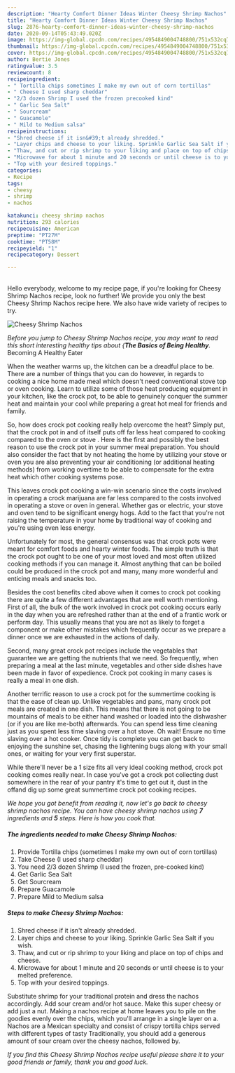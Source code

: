 ```yaml
---
description: "Hearty Comfort Dinner Ideas Winter Cheesy Shrimp Nachos"
title: "Hearty Comfort Dinner Ideas Winter Cheesy Shrimp Nachos"
slug: 2876-hearty-comfort-dinner-ideas-winter-cheesy-shrimp-nachos
date: 2020-09-14T05:43:49.020Z
image: https://img-global.cpcdn.com/recipes/4954849004748800/751x532cq70/cheesy-shrimp-nachos-recipe-main-photo.jpg
thumbnail: https://img-global.cpcdn.com/recipes/4954849004748800/751x532cq70/cheesy-shrimp-nachos-recipe-main-photo.jpg
cover: https://img-global.cpcdn.com/recipes/4954849004748800/751x532cq70/cheesy-shrimp-nachos-recipe-main-photo.jpg
author: Bertie Jones
ratingvalue: 3.5
reviewcount: 8
recipeingredient:
- " Tortilla chips sometimes I make my own out of corn tortillas"
- " Cheese I used sharp cheddar"
- "2/3 dozen Shrimp I used the frozen precooked kind"
- " Garlic Sea Salt"
- " Sourcream"
- " Guacamole"
- " Mild to Medium salsa"
recipeinstructions:
- "Shred cheese if it isn&#39;t already shredded."
- "Layer chips and cheese to your liking. Sprinkle Garlic Sea Salt if you wish."
- "Thaw, and cut or rip shrimp to your liking and place on top of chips and cheese."
- "Microwave for about 1 minute and 20 seconds or until cheese is to your melted preference."
- "Top with your desired toppings."
categories:
- Recipe
tags:
- cheesy
- shrimp
- nachos

katakunci: cheesy shrimp nachos 
nutrition: 293 calories
recipecuisine: American
preptime: "PT27M"
cooktime: "PT58M"
recipeyield: "1"
recipecategory: Dessert

---
```

<br>
Hello everybody, welcome to my recipe page, if you're looking for Cheesy Shrimp Nachos recipe, look no further! We provide you only the best Cheesy Shrimp Nachos recipe here. We also have wide variety of recipes to try.
<br>


![Cheesy Shrimp Nachos](https://img-global.cpcdn.com/recipes/4954849004748800/751x532cq70/cheesy-shrimp-nachos-recipe-main-photo.jpg)

<i>Before you jump to Cheesy Shrimp Nachos recipe, you may want to read this short interesting healthy tips about {<strong>The Basics of Being Healthy</strong>.</i>
Becoming A Healthy Eater


When the weather warms up, the kitchen can be a dreadful place to be. There are a number of things that you can do however, in regards to cooking a nice home made meal which doesn't need conventional stove top or oven cooking. Learn to utilize some of those heat producing equipment in your kitchen, like the crock pot, to be able to genuinely conquer the summer heat and maintain your cool while preparing a great hot meal for friends and family.

So, how does crock pot cooking really help overcome the heat? Simply put, that the crock pot in and of itself puts off far less heat compared to cooking compared to the oven or stove . Here is the first and possibly the best reason to use the crock pot in your summer meal preparation. You should also consider the fact that by not heating the home by utilizing your stove or oven you are also preventing your air conditioning (or additional heating methods) from working overtime to be able to compensate for the extra heat which other cooking systems pose.

This leaves crock pot cooking a win-win scenario since the costs involved in operating a crock marijuana are far less compared to the costs involved in operating a stove or oven in general. Whether gas or electric, your stove and oven tend to be significant energy hogs. Add to the fact that you're not raising the temperature in your home by traditional way of cooking and you're using even less energy.

Unfortunately for most, the general consensus was that crock pots were meant for comfort foods and hearty winter foods.  The simple truth is that the crock pot ought to be one of your most loved and most often utilized cooking methods if you can manage it.  Almost anything that can be boiled could be produced in the crock pot and many, many more wonderful and enticing meals and snacks too.



Besides the cost benefits cited above when it comes to crock pot cooking there are quite a few different advantages that are well worth mentioning. First of all, the bulk of the work involved in crock pot cooking occurs early in the day when you are refreshed rather than at the end of a frantic work or perform day. This usually means that you are not as likely to forget a component or make other mistakes which frequently occur as we prepare a dinner once we are exhausted in the actions of daily.

Second, many great crock pot recipes include the vegetables that guarantee we are getting the nutrients that we need. So frequently, when preparing a meal at the last minute, vegetables and other side dishes have been made in favor of expedience. Crock pot cooking in many cases is really a meal in one dish.

Another terrific reason to use a crock pot for the summertime cooking is that the ease of clean up.  Unlike vegetables and pans, many crock pot meals are created in one dish. This means that there is not going to be mountains of meals to be either hand washed or loaded into the dishwasher (or if you are like me-both) afterwards. You can spend less time cleaning just as you spent less time slaving over a hot stove. Oh wait! Ensure no time slaving over a hot cooker. Once tidy is complete you can get back to enjoying the sunshine set, chasing the lightening bugs along with your small ones, or waiting for your very first superstar.

While there'll never be a 1 size fits all very ideal cooking method, crock pot cooking comes really near. In case you've got a crock pot collecting dust somewhere in the rear of your pantry it's time to get out it, dust in the offand dig up some great summertime crock pot cooking recipes.


<i>We hope you got benefit from reading it, now let's go back to cheesy shrimp nachos recipe. You can have cheesy shrimp nachos using <strong>7</strong> ingredients and <strong>5</strong> steps. Here is how you cook that.
</i>

##### The ingredients needed to make Cheesy Shrimp Nachos:

1. Provide  Tortilla chips (sometimes I make my own out of corn tortillas)
1. Take  Cheese (I used sharp cheddar)
1. You need 2/3 dozen Shrimp (I used the frozen, pre-cooked kind)
1. Get  Garlic Sea Salt
1. Get  Sourcream
1. Prepare  Guacamole
1. Prepare  Mild to Medium salsa


##### Steps to make Cheesy Shrimp Nachos:

1. Shred cheese if it isn&#39;t already shredded.
1. Layer chips and cheese to your liking. Sprinkle Garlic Sea Salt if you wish.
1. Thaw, and cut or rip shrimp to your liking and place on top of chips and cheese.
1. Microwave for about 1 minute and 20 seconds or until cheese is to your melted preference.
1. Top with your desired toppings.


Substitute shrimp for your traditional protein and dress the nachos accordingly. Add sour cream and/or hot sauce. Make this super cheesy or add just a nut. Making a nachos recipe at home leaves you to pile on the goodies evenly over the chips, which you&#39;ll arrange in a single layer on a. Nachos are a Mexican specialty and consist of crispy tortilla chips served with different types of tasty Traditionally, you should add a generous amount of sour cream over the cheesy nachos, followed by. 

<i>If you find this Cheesy Shrimp Nachos recipe useful please share it to your good friends or family, thank you and good luck.</i>
